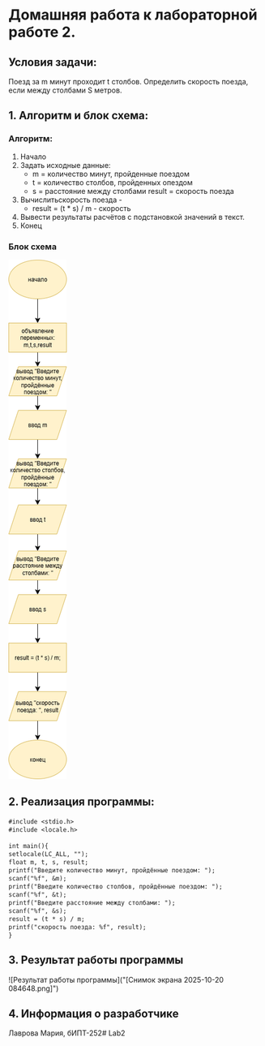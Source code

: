 # Домашняя работа к лабораторной работе 2.
## Условия задачи:
Поезд за m минут проходит t столбов. Определить скорость поезда, если между столбами S метров.
## 1. Алгоритм и блок схема:
### Алгоритм:
1. Начало
2. Задать исходные данные:
   - m = количество минут, пройденные поездом
   - t = количество столбов, пройденных опездом
   - s = расстояние между столбами
  result =  скорость поезда
3. Вычислитьскорость поезда - 
   - result = (t * s) / m - скорость 
4. Вывести результаты расчётов с подстановкой значений в текст.
5. Конец

### Блок схема
![Блок схема алгоритма](lab3.drawio.png)
## 2. Реализация программы:
    #include <stdio.h>
    #include <locale.h>

    int main(){
    setlocale(LC_ALL, "");
    float m, t, s, result;
    printf("Введите количество минут, пройдённые поездом: ");
    scanf("%f", &m);
    printf("Введите количество столбов, пройдённые поездом: ");
    scanf("%f", &t); 
    printf("Введите расстояние между столбами: ");
    scanf("%f", &s);
    result = (t * s) / m;
    printf("скорость поезда: %f", result);
    }
## 3. Результат работы программы
![Результат работы программы]("[Снимок экрана 2025-10-20 084648.png]")
## 4. Информация о разработчике
Лаврова Мария, бИПТ-252# Lab2
